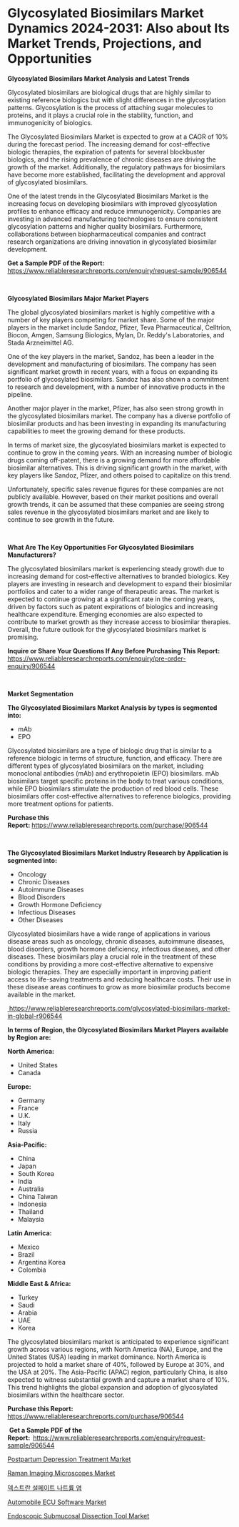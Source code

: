 <p><h1>Glycosylated Biosimilars Market Dynamics 2024-2031: Also about Its Market Trends, Projections, and Opportunities</h1></p><p><strong>Glycosylated Biosimilars Market Analysis and Latest Trends</strong></p>
<p><p>Glycosylated biosimilars are biological drugs that are highly similar to existing reference biologics but with slight differences in the glycosylation patterns. Glycosylation is the process of attaching sugar molecules to proteins, and it plays a crucial role in the stability, function, and immunogenicity of biologics.</p><p>The Glycosylated Biosimilars Market is expected to grow at a CAGR of 10% during the forecast period. The increasing demand for cost-effective biologic therapies, the expiration of patents for several blockbuster biologics, and the rising prevalence of chronic diseases are driving the growth of the market. Additionally, the regulatory pathways for biosimilars have become more established, facilitating the development and approval of glycosylated biosimilars.</p><p>One of the latest trends in the Glycosylated Biosimilars Market is the increasing focus on developing biosimilars with improved glycosylation profiles to enhance efficacy and reduce immunogenicity. Companies are investing in advanced manufacturing technologies to ensure consistent glycosylation patterns and higher quality biosimilars. Furthermore, collaborations between biopharmaceutical companies and contract research organizations are driving innovation in glycosylated biosimilar development.</p></p>
<p><strong>Get a Sample PDF of the Report:&nbsp;</strong> <a href="https://www.reliableresearchreports.com/enquiry/request-sample/906544">https://www.reliableresearchreports.com/enquiry/request-sample/906544</a></p>
<p>&nbsp;</p>
<p><strong>Glycosylated Biosimilars Major Market Players</strong></p>
<p><p>The global glycosylated biosimilars market is highly competitive with a number of key players competing for market share. Some of the major players in the market include Sandoz, Pfizer, Teva Pharmaceutical, Celltrion, Biocon, Amgen, Samsung Biologics, Mylan, Dr. Reddy's Laboratories, and Stada Arzneimittel AG.</p><p>One of the key players in the market, Sandoz, has been a leader in the development and manufacturing of biosimilars. The company has seen significant market growth in recent years, with a focus on expanding its portfolio of glycosylated biosimilars. Sandoz has also shown a commitment to research and development, with a number of innovative products in the pipeline.</p><p>Another major player in the market, Pfizer, has also seen strong growth in the glycosylated biosimilars market. The company has a diverse portfolio of biosimilar products and has been investing in expanding its manufacturing capabilities to meet the growing demand for these products.</p><p>In terms of market size, the glycosylated biosimilars market is expected to continue to grow in the coming years. With an increasing number of biologic drugs coming off-patent, there is a growing demand for more affordable biosimilar alternatives. This is driving significant growth in the market, with key players like Sandoz, Pfizer, and others poised to capitalize on this trend.</p><p>Unfortunately, specific sales revenue figures for these companies are not publicly available. However, based on their market positions and overall growth trends, it can be assumed that these companies are seeing strong sales revenue in the glycosylated biosimilars market and are likely to continue to see growth in the future.</p></p>
<p>&nbsp;</p>
<p><strong>What Are The Key Opportunities For Glycosylated Biosimilars Manufacturers?</strong></p>
<p><p>The glycosylated biosimilars market is experiencing steady growth due to increasing demand for cost-effective alternatives to branded biologics. Key players are investing in research and development to expand their biosimilar portfolios and cater to a wider range of therapeutic areas. The market is expected to continue growing at a significant rate in the coming years, driven by factors such as patent expirations of biologics and increasing healthcare expenditure. Emerging economies are also expected to contribute to market growth as they increase access to biosimilar therapies. Overall, the future outlook for the glycosylated biosimilars market is promising.</p></p>
<p><strong>Inquire or Share Your Questions If Any Before Purchasing This Report:</strong> <a href="https://www.reliableresearchreports.com/enquiry/pre-order-enquiry/906544">https://www.reliableresearchreports.com/enquiry/pre-order-enquiry/906544</a></p>
<p>&nbsp;</p>
<p><strong>Market Segmentation</strong></p>
<p><strong>The Glycosylated Biosimilars Market Analysis by types is segmented into:</strong></p>
<p><ul><li>mAb</li><li>EPO</li></ul></p>
<p><p>Glycosylated biosimilars are a type of biologic drug that is similar to a reference biologic in terms of structure, function, and efficacy. There are different types of glycosylated biosimilars on the market, including monoclonal antibodies (mAb) and erythropoietin (EPO) biosimilars. mAb biosimilars target specific proteins in the body to treat various conditions, while EPO biosimilars stimulate the production of red blood cells. These biosimilars offer cost-effective alternatives to reference biologics, providing more treatment options for patients.</p></p>
<p><strong>Purchase this Report:&nbsp;</strong><a href="https://www.reliableresearchreports.com/purchase/906544">https://www.reliableresearchreports.com/purchase/906544</a></p>
<p>&nbsp;</p>
<p><strong>The Glycosylated Biosimilars Market Industry Research by Application is segmented into:</strong></p>
<p><ul><li>Oncology</li><li>Chronic Diseases</li><li>Autoimmune Diseases</li><li>Blood Disorders</li><li>Growth Hormone Deficiency</li><li>Infectious Diseases</li><li>Other Diseases</li></ul></p>
<p><p>Glycosylated biosimilars have a wide range of applications in various disease areas such as oncology, chronic diseases, autoimmune diseases, blood disorders, growth hormone deficiency, infectious diseases, and other diseases. These biosimilars play a crucial role in the treatment of these conditions by providing a more cost-effective alternative to expensive biologic therapies. They are especially important in improving patient access to life-saving treatments and reducing healthcare costs. Their use in these disease areas continues to grow as more biosimilar products become available in the market.</p></p>
<p><a href="https://www.reliableresearchreports.com/glycosylated-biosimilars-market-in-global-r906544">&nbsp;https://www.reliableresearchreports.com/glycosylated-biosimilars-market-in-global-r906544</a></p>
<p><strong>In terms of Region, the Glycosylated Biosimilars Market Players available by Region are:</strong></p>
<p>
    <p> <strong> North America: </strong>
        <ul>
            <li>United States</li>
            <li>Canada</li>
        </ul>
        </p> 
    <p> <strong> Europe: </strong>
        <ul>
            <li>Germany</li>
            <li>France</li>
            <li>U.K.</li>
            <li>Italy</li>
            <li>Russia</li>
        </ul>
        </p> 
    <p> <strong> Asia-Pacific: </strong>
        <ul>
            <li>China</li>
            <li>Japan</li>
            <li>South Korea</li>
            <li>India</li>
            <li>Australia</li>
            <li>China Taiwan</li>
            <li>Indonesia</li>
            <li>Thailand</li>
            <li>Malaysia</li>
        </ul>
        </p> 
    <p> <strong> Latin America: </strong>
        <ul>
            <li>Mexico</li>
            <li>Brazil</li>
            <li>Argentina Korea</li>
            <li>Colombia</li>
        </ul>
        </p> 
    <p> <strong> Middle East & Africa: </strong>
        <ul>
            <li>Turkey</li>
            <li>Saudi</li>
            <li>Arabia</li>
            <li>UAE</li>
            <li>Korea</li>
        </ul>
    </p>
    </p>
<p><p>The glycosylated biosimilars market is anticipated to experience significant growth across various regions, with North America (NA), Europe, and the United States (USA) leading in market dominance. North America is projected to hold a market share of 40%, followed by Europe at 30%, and the USA at 20%. The Asia-Pacific (APAC) region, particularly China, is also expected to witness substantial growth and capture a market share of 10%. This trend highlights the global expansion and adoption of glycosylated biosimilars within the healthcare sector.</p></p>
<p><strong>Purchase this Report: </strong><a href="https://www.reliableresearchreports.com/purchase/906544">https://www.reliableresearchreports.com/purchase/906544</a></p>
<p>&nbsp;<strong>Get a Sample PDF of the Report:&nbsp;&nbsp;</strong><a href="https://www.reliableresearchreports.com/enquiry/request-sample/906544">https://www.reliableresearchreports.com/enquiry/request-sample/906544</a></p>
<p><strong></strong></p>
<p><p><a href="https://medium.com/@lauryframi644/future-trends-in-global-postpartum-depression-treatment-market-market-insights-and-analysis-from-43ee4b739489">Postpartum Depression Treatment Market</a></p><p><a href="https://github.com/GroverBarry/Market-Research-Report-List-7/blob/main/raman-imaging-microscopes-market.md">Raman Imaging Microscopes Market</a></p><p><a href="https://medium.com/@ixknzplk81/2024%EB%85%84%EB%B6%80%ED%84%B0-2031%EB%85%84%EA%B9%8C%EC%A7%80%EC%9D%98-%EB%8D%B1%EC%8A%A4%ED%8A%B8%EB%9E%80-%ED%99%A9%EC%82%B0-%EB%82%98%ED%8A%B8%EB%A5%A8-%EC%8B%9C%EC%9E%A5-%EC%84%B1%EC%9E%A5-%EC%A0%84%EB%A7%9D-%EB%B0%8F-%EC%8B%9C%EC%9E%A5-%EB%8F%99%ED%96%A5-%EB%B6%84%EC%84%9D%EC%9D%80-%EC%9D%91%EC%9A%A9-%EB%B6%84%EC%95%BC-%EC%A7%80%EC%97%AD-%EC%A0%84%EB%A7%9D-%EB%B0%8F-%EC%88%98%EC%9D%B5%EC%9D%84-%EC%A4%91%EC%8B%AC%EC%9C%BC%EB%A1%9C-5-5-62eeaa4b80a3">덱스트란 설페이트 나트륨 염</a></p><p><a href="https://github.com/lylyparadise/Market-Research-Report-List-5/blob/main/automobile-ecu-software-market.md">Automobile ECU Software Market</a></p><p><a href="https://issuu.com/reportprime-2/docs/endoscopic-submucosal-dissection-to_cad1e79e4a13ff">Endoscopic Submucosal Dissection Tool Market</a></p></p>